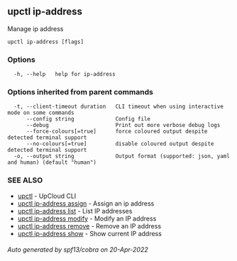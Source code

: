## upctl ip-address

Manage ip address

```
upctl ip-address [flags]
```

### Options

```
  -h, --help   help for ip-address
```

### Options inherited from parent commands

```
  -t, --client-timeout duration   CLI timeout when using interactive mode on some commands
      --config string             Config file
      --debug                     Print out more verbose debug logs
      --force-colours[=true]      force coloured output despite detected terminal support
      --no-colours[=true]         disable coloured output despite detected terminal support
  -o, --output string             Output format (supported: json, yaml and human) (default "human")
```

### SEE ALSO

* [upctl](upctl.md)	 - UpCloud CLI
* [upctl ip-address assign](upctl_ip-address_assign.md)	 - Assign an ip address
* [upctl ip-address list](upctl_ip-address_list.md)	 - List IP addresses
* [upctl ip-address modify](upctl_ip-address_modify.md)	 - Modify an IP address
* [upctl ip-address remove](upctl_ip-address_remove.md)	 - Remove an IP address
* [upctl ip-address show](upctl_ip-address_show.md)	 - Show current IP address

###### Auto generated by spf13/cobra on 20-Apr-2022
